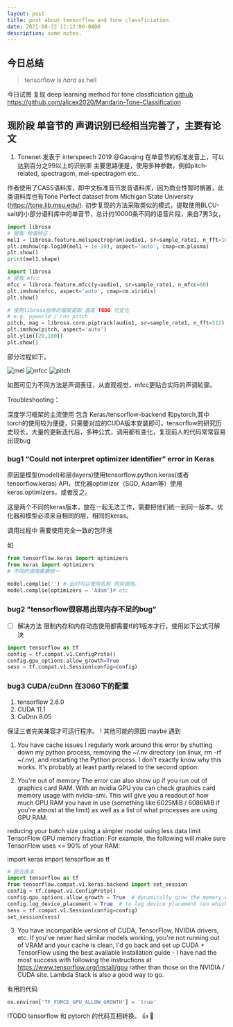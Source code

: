 ```yaml
---
layout: post
title: post about tensorflow and tone classficiation
date: 2021-08-22 11:12:00-0400
description: some notes.
---
```



## 今日总结

> tensorflow is *hard* as hell

今日试图 复现 deep learning method for tone classficiation [github](https://github.com/saber5433/ToneNet)
https://github.com/alicex2020/Mandarin-Tone-Classification

## 现阶段 单音节的 声调识别已经相当完善了，主要有论文

1. Tonenet 发表于 interspeech 2019 @Gaoqing
  在单音节的标准发音上，可以达到百分之99以上的识别率
主要思路便是，使用多种参数，例如pitch-related, spectragom, mel-spectragom etc..

作者使用了CASS语料库，即中文标准音节发音语料库，因为商业性暂时搁置，此类语料库也有Tone Perfect dataset from Michigan State University (https://tone.lib.msu.edu/).
初步复现的方法采取类似的模式，提取使用BLCU-sait的小部分语料库中的单音节，总计约10000条不同的语音片段，来自7男3女，

```python
import librosa
# 提取 频谱特征；
mel1 = librosa.feature.melspectrogram(audio1, sr=sample_rate1, n_fft=1024, hop_length=512, n_mels=80, fmin=75, fmax=3700)
plt.imshow(np.log10(mel1 + 1e-10), aspect='auto', cmap=cm.plasma)
plt.show()
print(mel1.shape)

```

```python
import librosa
# 提取 mfcc
mfcc = librosa.feature.mfcc(y=audio1, sr=sample_rate1, n_mfcc=60)
plt.imshow(mfcc, aspect='auto', cmap=cm.viridis)
plt.show()
```

````python
# 使用librosa自带的框架提取 音高 TODO 可变化
# e.g. pyworld / cnn pitch
pitch, mag = librosa.core.piptrack(audio1, sr=sample_rate1, n_fft=512)
plt.imshow(pitch, aspect='auto')
plt.ylim([20,100])
plt.show()
````
部分过程如下。

![mel](/pic/mel.png)
![mfcc](/pic/mfcc.png)
![pitch](/pic/pitch.png)

如图可见为不同方法是声调表征，从直观视觉，mfcc更贴合实际的声调轮廓。

Troubleshooting：

深度学习框架的主流使用 包含 Keras/tensorflow-backend 和pytorch,其中 torch的使用较为便捷，只需要对应的CUDA版本安装即可。tensorflow的研究历史较长，大量的更新迭代后，多种公式，调用都有变化，复现前人的代码常常容易出现bug

### bug1 “Could not interpret optimizer identifier” error in Keras
原因是模型(model)和层(layers)使用tensorflow.python.keras(或者tensorflow.keras) API，优化器optimizer（SGD, Adam等）使用keras.optimizers，或者反之。

这是两个不同的keras版本，放在一起无法工作，需要把他们统一到同一版本。优化器和模型必须来自相同的层，相同的keras。

调用过程中 需要使用完全一致的包环境

如
```python
from tensorflow.keras import optimizers
from keras import optimizers
# 不同的调用需要统一

model.complie('') # 此时可以使用名称 而非调用。
model.complie(optimizers = 'Adam')# etc
```

### bug2 "tensorflow很容易出现内存不足的bug"
- [ ] 解决方法
限制内存和内存动态使用都需要tf的1版本才行，使用如下公式可解决

```python
import tensorflow as tf
config = tf.compat.v1.ConfigProto()
config.gpu_options.allow_growth=True
sess = tf.compat.v1.Session(config=config)
```

### bug3 CUDA/cuDnn 在3060下的配置

1. tensorflow 2.6.0
2. CUDA 11.1
3. CuDnn 8.05

保证三者完美兼容才可运行程序。
! 其他可能的原因 maybe 遇到

1. You have cache issues
I regularly work around this error by shutting down my python process, removing the ~/.nv directory (on linux, rm -rf ~/.nv), and restarting the Python process. I don't exactly know why this works. It's probably at least partly related to the second option:

2. You're out of memory
The error can also show up if you run out of graphics card RAM. With an nvidia GPU you can check graphics card memory usage with nvidia-smi. This will give you a readout of how much GPU RAM you have in use (something like 6025MiB /  6086MiB if you're almost at the limit) as well as a list of what processes are using GPU RAM.

reducing your batch size
using a simpler model
using less data
limit TensorFlow GPU memory fraction: For example, the following will make sure TensorFlow uses <= 90% of your RAM:

import keras
import tensorflow as tf
```python
# 配合版本
import tensorflow as tf
from tensorflow.compat.v1.keras.backend import set_session
config = tf.compat.v1.ConfigProto()
config.gpu_options.allow_growth = True  # dynamically grow the memory used on the GPU
config.log_device_placement = True  # to log device placement (on which device the operation ran)
sess = tf.compat.v1.Session(config=config)
set_session(sess)
```
3. You have incompatible versions of CUDA, TensorFlow, NVIDIA drivers, etc.
If you've never had similar models working, you're not running out of VRAM and your cache is clean, I'd go back and set up CUDA + TensorFlow using the best available installation guide - I have had the most success with following the instructions at https://www.tensorflow.org/install/gpu rather than those on the NVIDIA / CUDA site. Lambda Stack is also a good way to go.

有用的代码
```python
os.environ['TF_FORCE_GPU_ALLOW_GROWTH'] = 'true'
```

!TODO
tensorflow 和 pytorch 的代码互相转换。
:+1:
:rocket:
